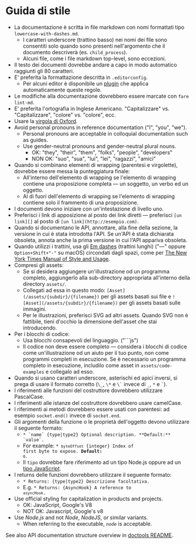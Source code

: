 # Guida di stile

* La documentazione è scritta in file markdown con nomi formattati tipo `lowercase-with-dashes.md`.
  * I caratteri underscore (trattino basso) nei nomi dei file sono consentiti solo quando sono presenti nell'argomento che il documento descriverà (es. `child_process`).
  * Alcuni file, come i file markdown top-level, sono eccezioni.
* Il testo dei documenti dovrebbe andare a capo in modo automatico raggiunti gli 80 caratteri.
* E' preferita la formattazione descritta in `.editorconfig`.
  * Per alcuni editor è disponibile un [plugin](http://editorconfig.org/#download) che applica automaticamente queste regole.
* Le modifiche alla documentazione dovrebbero essere marcate con `fare lint-md`.
* E' preferita l'ortografia in Inglese Americano. "Capitalizzare" vs. "Capitalizzare", "colore" vs. "colore", ecc.
* Usare la [virgola di Oxford](https://en.wikipedia.org/wiki/Serial_comma).
* Avoid personal pronouns in reference documentation ("I", "you", "we").
  * Personal pronouns are acceptable in colloquial documentation such as guides.
  * Use gender-neutral pronouns and gender-neutral plural nouns.
    * OK: "they", "their", "them", "folks", "people", "developers"
    * NON OK: "suo", "sua", "lui", "lei", "ragazzi", "amici"
* Quando si combinano elementi di wrapping (parentesi e virgolette), dovrebbe essere messa la punteggiatura finale:
  * All'interno dell'elemento di wrapping se l'elemento di wrapping contiene una proposizione completa — un soggetto, un verbo ed un oggetto.
  * Al di fuori dell'elemento di wrapping se l'elemento di wrapping contiene solo il frammento di una proposizione.
* I documenti devono iniziare con un'intestazione di livello uno.
* Preferisci i link di apposizione al posto dei link diretti — preferisci `[un link][]` al posto di `[un link](http://esempio.com)`.
* Quando si documentano le API, annottare, alla fine della sezione, la versione in cui è stata introdotta l'API. Se un'API è stata dichiarata obsoleta, annota anche la prima versione in cui l'API appariva obsoleta.
* Quando utilizzi i trattini, usa gli [Em dashes](https://en.wikipedia.org/wiki/Dash#Em_dash) (trattini lunghi) ("—" oppure `Option+Shift+"-"` su macOS) circondati dagli spazi, come per [The New York Times Manual of Style and Usage](https://en.wikipedia.org/wiki/The_New_York_Times_Manual_of_Style_and_Usage).
* Compresi gli assets:
  * Se si desidera aggiungere un'illustrazione od un programma completo, aggiungerlo alla sub-directory appropriata all'interno della directory `assets/`.
  * Collegati ad essa in questo modo: `[Asset](/assets/{subdir}/{filename})` per gli assets basati sui file e `![Asset](/assets/{subdir}/{filename})` per gli assets basati sulle immagini.
  * Per le illustrazioni, preferisci SVG ad altri assets. Quando SVG non è fattibile, tieni d'occhio la dimensione dell'asset che stai introducendo.
* Per i blocchi di codice:
  * Usa blocchi consapevoli del linguaggio. ("```js")
  * Il codice non deve essere completo — considera i blocchi di codice come un'illustrazione od un aiuto per il tuo punto, non come programmi completi in esecuzione. Se è necessario un programma completo in esecuzione, includilo come asset in `assets/code-examples` e collegalo ad esso.
* Quando si usano caratteri underscore, asterischi ed apici inversi, si prega di usare il formato corretto (`\_`, `\*` e `` \` `` invece di `_`, `*` e `` ` ``).
* I riferimenti alle funzioni del costruttore dovrebbero utilizzare PascalCase.
* I riferimenti alle istanze del costruttore dovrebbero usare camelCase.
* I riferimenti ai metodi dovrebbero essere usati con parentesi: ad esempio `socket.end()` invece di `socket.end`.
* Gli argomenti della funzione o le proprietà dell'oggetto devono utilizzare il seguente formato:
  * ``* `name` {type|type2} Optional description. **Default:** `value`.``
  <!--lint disable maximum-line-length remark-lint-->
  * For example: <code>* `byteOffset` {integer} Index of first byte to expose. **Default:** `0`.</code>
  <!--lint enable maximum-line-length remark-lint-->
  * Il `tipo` dovrebbe fare riferimento ad un tipo Node.js oppure ad un [tipo JavaScript](https://developer.mozilla.org/en-US/docs/Web/JavaScript/Guide/Grammar_and_types#Data_structures_and_types).
* I returns delle funzioni dovrebbero utilizzare il seguente formato:
  * <code>* Returns: {type|type2} Descrizione facoltativa.</code>
  * E.g. <code>* Returns: {AsyncHook} A reference to `asyncHook`.</code>
* Use official styling for capitalization in products and projects.
  * OK: JavaScript, Google's V8
  <!--lint disable prohibited-strings remark-lint-->
  * NOT OK: Javascript, Google's v8
  <!-- lint enable prohibited-strings remark-lint-->
* Use _Node.js_ and not _Node_, _NodeJS_, or similar variants.
  * When referring to the executable, _`node`_ is acceptable.

See also API documentation structure overview in [doctools README](../tools/doc/README.md).
